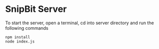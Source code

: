 # SnipBit Server

To start the server, open a terminal, cd into server directory and run the following commands
```
npm install
node index.js
```